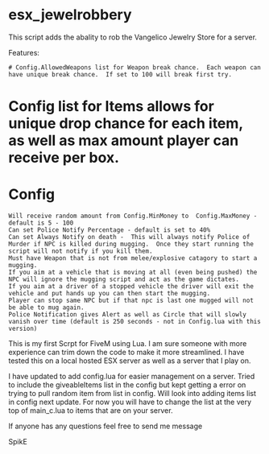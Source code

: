 # esx_jewelrobbery

This script adds the abality to rob the Vangelico Jewelry  Store for a server.



Features:

	# Config.AllowedWeapons list for Weapon break chance.  Each weapon can have unique break chance.  If set to 100 will break first try.
 # Config list for Items allows for unique drop chance for each item, as well as max amount player can receive per box.
 # Config
  
 	Will receive random amount from Config.MinMoney to  Config.MaxMoney -  default is 5 - 100
	Can set Police Notify Percentage - default is set to 40%
	Can set Always Notify on death -  This will always notify Police of Murder if NPC is killed during mugging.  Once they start running the script will not notify if you kill them.
	Must have Weapon that is not from melee/explosive catagory to start a mugging.
	If you aim at a vehicle that is moving at all (even being pushed) the NPC will ignore the mugging script and act as the game dictates.
	If you aim at a driver of a stopped vehicle the driver will exit the vehicle and put hands up you can then start the mugging.
	Player can stop same NPC but if that npc is last one mugged will not be able to mug again.
	Police Notification gives Alert as well as Circle that will slowly vanish over time (default is 250 seconds - not in Config.lua with this version)
  


This is my first Scrpt for FiveM using Lua. I am sure someone with more experience can trim down the code to make it more streamlined.
I have tested this on a local hosted ESX server as well as a server that I play on. 

I have updated to add config.lua for easier management on a server.  Tried to include the giveableItems list in the config but kept getting a error on trying to pull random item from list in config.  Will look into adding items list in config next update.  For now you will have to change the list at the very top of  main_c.lua to items that are on your server.  

If anyone has any questions feel free to send me message

SpikE
